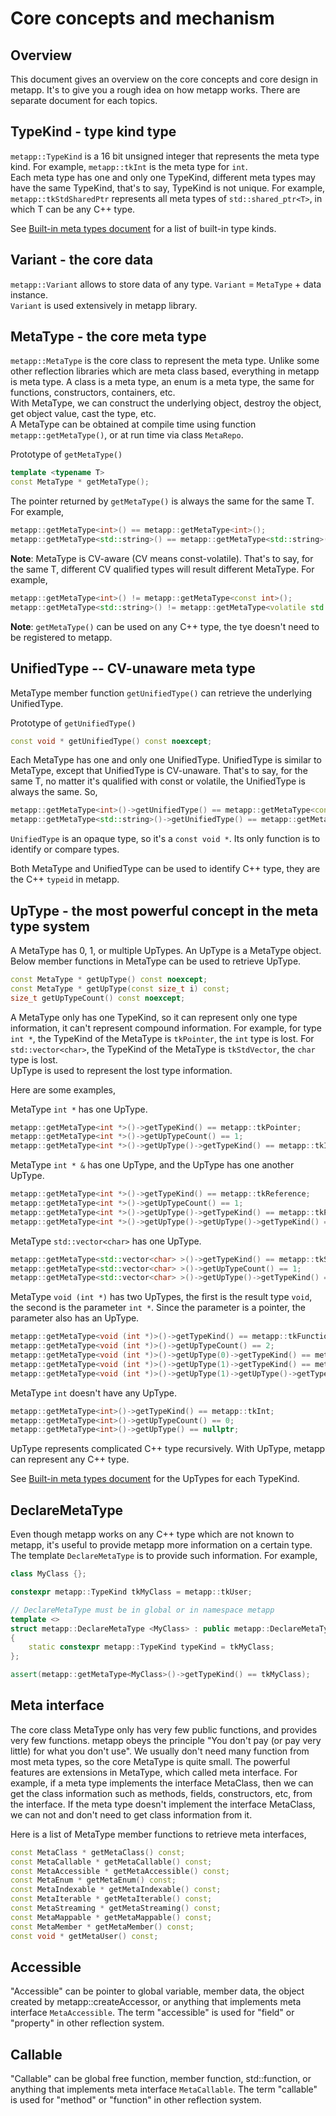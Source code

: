 # Core concepts and mechanism

## Overview

This document gives an overview on the core concepts and core design in metapp. It's to give you a rough idea on how metapp works. There are separate document for each topics.  

## TypeKind - type kind type

`metapp::TypeKind` is a 16 bit unsigned integer that represents the meta type kind. For example, `metapp::tkInt` is the meta type for `int`.  
Each meta type has one and only one TypeKind, different meta types may have the same TypeKind, that's to say, TypeKind is not unique. For example, `metapp::tkStdSharedPtr` represents all meta types of `std::shared_ptr<T>`, in which T can be any C++ type.  

See [Built-in meta types document](metatypes/list-all.md) for a list of built-in type kinds.

## Variant - the core data

`metapp::Variant` allows to store data of any type. `Variant` = `MetaType` + data instance.  
`Variant` is used extensively in metapp library.  

## MetaType - the core meta type

`metapp::MetaType` is the core class to represent the meta type. Unlike some other reflection libraries which are meta class based, everything in metapp is meta type. A class is a meta type, an enum is a meta type, the same for functions, constructors, containers, etc.  
With MetaType, we can construct the underlying object, destroy the object, get object value, cast the type, etc.  
A MetaType can be obtained at compile time using function `metapp::getMetaType()`, or at run time via class `MetaRepo`.  

Prototype of `getMetaType()`  
```c++
template <typename T>
const MetaType * getMetaType();
```

The pointer returned by `getMetaType()` is always the same for the same T. For example,  
```c++
metapp::getMetaType<int>() == metapp::getMetaType<int>();
metapp::getMetaType<std::string>() == metapp::getMetaType<std::string>();
```

**Note**: MetaType is CV-aware (CV means const-volatile). That's to say, for the same T, different CV qualified types will result different MetaType. For example,  
```c++
metapp::getMetaType<int>() != metapp::getMetaType<const int>();
metapp::getMetaType<std::string>() != metapp::getMetaType<volatile std::string>();
```

**Note**: `getMetaType()` can be used on any C++ type, the tye doesn't need to be registered to metapp.  

## UnifiedType -- CV-unaware meta type

MetaType member function `getUnifiedType()` can retrieve the underlying UnifiedType.  

Prototype of `getUnifiedType()`  
```c++
const void * getUnifiedType() const noexcept;
```

Each MetaType has one and only one UnifiedType. UnifiedType is similar to MetaType, except that UnifiedType is CV-unaware. That's to say, for the same T, no matter it's qualified with const or volatile, the UnifiedType is always the same. So,  
```c++
metapp::getMetaType<int>()->getUnifiedType() == metapp::getMetaType<const int>()->getUnifiedType();
metapp::getMetaType<std::string>()->getUnifiedType() == metapp::getMetaType<volatile std::string>()->getUnifiedType();
```
`UnifiedType` is an opaque type, so it's a `const void *`. Its only function is to identify or compare types.  

Both MetaType and UnifiedType can be used to identify C++ type, they are the C++ `typeid` in metapp.  

## UpType - the most powerful concept in the meta type system

A MetaType has 0, 1, or multiple UpTypes. An UpType is a MetaType object.  
Below member functions in MetaType can be used to retrieve UpType.  

```c++
const MetaType * getUpType() const noexcept;
const MetaType * getUpType(const size_t i) const;
size_t getUpTypeCount() const noexcept;
```

A MetaType only has one TypeKind, so it can represent only one type information, it can't represent compound information. For example, for type `int *`, the TypeKind of the MetaType is `tkPointer`, the `int` type is lost. For `std::vector<char>`, the TypeKind of the MetaType is `tkStdVector`, the `char` type is lost.  
UpType is used to represent the lost type information.  

Here are some examples,  

MetaType `int *` has one UpType.    
```c++
metapp::getMetaType<int *>()->getTypeKind() == metapp::tkPointer;
metapp::getMetaType<int *>()->getUpTypeCount() == 1;
metapp::getMetaType<int *>()->getUpType()->getTypeKind() == metapp::tkInt;
```

MetaType `int * &` has one UpType, and the UpType has one another UpType.    
```c++
metapp::getMetaType<int *>()->getTypeKind() == metapp::tkReference;
metapp::getMetaType<int *>()->getUpTypeCount() == 1;
metapp::getMetaType<int *>()->getUpType()->getTypeKind() == metapp::tkPointer;
metapp::getMetaType<int *>()->getUpType()->getUpType()->getTypeKind() == metapp::tkInt;
```

MetaType `std::vector<char>` has one UpType.    
```c++
metapp::getMetaType<std::vector<char> >()->getTypeKind() == metapp::tkStdVector;
metapp::getMetaType<std::vector<char> >()->getUpTypeCount() == 1;
metapp::getMetaType<std::vector<char> >()->getUpType()->getTypeKind() == metapp::tkChar;
```

MetaType `void (int *)` has two UpTypes, the first is the result type `void`, the second is the parameter `int *`. Since the parameter is a pointer, the parameter also has an UpType.    
```c++
metapp::getMetaType<void (int *)>()->getTypeKind() == metapp::tkFunction;
metapp::getMetaType<void (int *)>()->getUpTypeCount() == 2;
metapp::getMetaType<void (int *)>()->getUpType(0)->getTypeKind() == metapp::tkVoid;
metapp::getMetaType<void (int *)>()->getUpType(1)->getTypeKind() == metapp::tkPointer;
metapp::getMetaType<void (int *)>()->getUpType(1)->getUpType()->getTypeKind() == metapp::tkInt;
```

MetaType `int` doesn't have any UpType.    
```c++
metapp::getMetaType<int>()->getTypeKind() == metapp::tkInt;
metapp::getMetaType<int>()->getUpTypeCount() == 0;
metapp::getMetaType<int>()->getUpType() == nullptr;
```

UpType represents complicated C++ type recursively. With UpType, metapp can represent any C++ type.

See [Built-in meta types document](built-in-meta-types.md) for the UpTypes for each TypeKind.

## DeclareMetaType

Even though metapp works on any C++ type which are not known to metapp, it's useful to provide metapp more information on a certain type. The template `DeclareMetaType` is to provide such information. For example,  
```c++
class MyClass {};

constexpr metapp::TypeKind tkMyClass = metapp::tkUser;

// DeclareMetaType must be in global or in namespace metapp
template <>
struct metapp::DeclareMetaType <MyClass> : public metapp::DeclareMetaTypeBase <MyClass>
{
	static constexpr metapp::TypeKind typeKind = tkMyClass;
};

assert(metapp::getMetaType<MyClass>()->getTypeKind() == tkMyClass);
```

## Meta interface 

The core class MetaType only has very few public functions, and provides very few functions. metapp obeys the principle "You don't pay (or pay very little) for what you don't use". We usually don't need many function from most meta types, so the core MetaType is quite small. The powerful features are extensions in MetaType, which called meta interface. For example, if a meta type implements the interface MetaClass, then we can get the class information such as methods, fields, constructors, etc, from the interface. If the meta type doesn't implement the interface MetaClass, we can not and don't need to get class information from it.  

Here is a list of MetaType member functions to retrieve meta interfaces,  
```c++
const MetaClass * getMetaClass() const;
const MetaCallable * getMetaCallable() const;
const MetaAccessible * getMetaAccessible() const;
const MetaEnum * getMetaEnum() const;
const MetaIndexable * getMetaIndexable() const;
const MetaIterable * getMetaIterable() const;
const MetaStreaming * getMetaStreaming() const;
const MetaMappable * getMetaMappable() const;
const MetaMember * getMetaMember() const;
const void * getMetaUser() const;
```

## Accessible

"Accessible" can be pointer to global variable, member data, the object created by metapp::createAccessor, or anything that implements meta interface `MetaAccessible`. The term "accessible" is used for "field" or "property" in other reflection system.  

## Callable

"Callable" can be global free function, member function, std::function, or anything that implements meta interface `MetaCallable`. The term "callable" is used for "method" or "function" in other reflection system.

